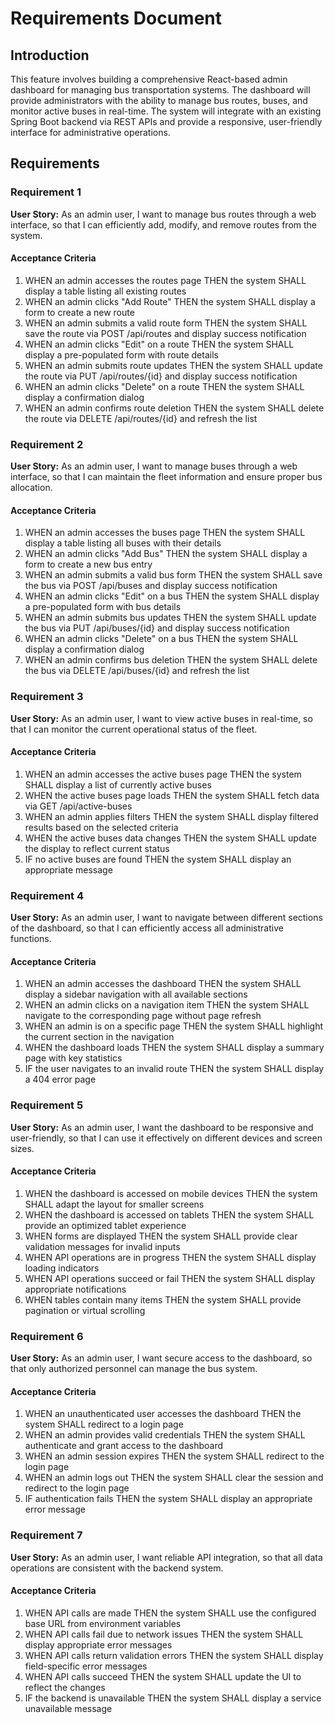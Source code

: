 # Requirements Document

## Introduction

This feature involves building a comprehensive React-based admin dashboard for managing bus transportation systems. The dashboard will provide administrators with the ability to manage bus routes, buses, and monitor active buses in real-time. The system will integrate with an existing Spring Boot backend via REST APIs and provide a responsive, user-friendly interface for administrative operations.

## Requirements

### Requirement 1

**User Story:** As an admin user, I want to manage bus routes through a web interface, so that I can efficiently add, modify, and remove routes from the system.

#### Acceptance Criteria

1. WHEN an admin accesses the routes page THEN the system SHALL display a table listing all existing routes
2. WHEN an admin clicks "Add Route" THEN the system SHALL display a form to create a new route
3. WHEN an admin submits a valid route form THEN the system SHALL save the route via POST /api/routes and display success notification
4. WHEN an admin clicks "Edit" on a route THEN the system SHALL display a pre-populated form with route details
5. WHEN an admin submits route updates THEN the system SHALL update the route via PUT /api/routes/{id} and display success notification
6. WHEN an admin clicks "Delete" on a route THEN the system SHALL display a confirmation dialog
7. WHEN an admin confirms route deletion THEN the system SHALL delete the route via DELETE /api/routes/{id} and refresh the list

### Requirement 2

**User Story:** As an admin user, I want to manage buses through a web interface, so that I can maintain the fleet information and ensure proper bus allocation.

#### Acceptance Criteria

1. WHEN an admin accesses the buses page THEN the system SHALL display a table listing all buses with their details
2. WHEN an admin clicks "Add Bus" THEN the system SHALL display a form to create a new bus entry
3. WHEN an admin submits a valid bus form THEN the system SHALL save the bus via POST /api/buses and display success notification
4. WHEN an admin clicks "Edit" on a bus THEN the system SHALL display a pre-populated form with bus details
5. WHEN an admin submits bus updates THEN the system SHALL update the bus via PUT /api/buses/{id} and display success notification
6. WHEN an admin clicks "Delete" on a bus THEN the system SHALL display a confirmation dialog
7. WHEN an admin confirms bus deletion THEN the system SHALL delete the bus via DELETE /api/buses/{id} and refresh the list

### Requirement 3

**User Story:** As an admin user, I want to view active buses in real-time, so that I can monitor the current operational status of the fleet.

#### Acceptance Criteria

1. WHEN an admin accesses the active buses page THEN the system SHALL display a list of currently active buses
2. WHEN the active buses page loads THEN the system SHALL fetch data via GET /api/active-buses
3. WHEN an admin applies filters THEN the system SHALL display filtered results based on the selected criteria
4. WHEN the active buses data changes THEN the system SHALL update the display to reflect current status
5. IF no active buses are found THEN the system SHALL display an appropriate message

### Requirement 4

**User Story:** As an admin user, I want to navigate between different sections of the dashboard, so that I can efficiently access all administrative functions.

#### Acceptance Criteria

1. WHEN an admin accesses the dashboard THEN the system SHALL display a sidebar navigation with all available sections
2. WHEN an admin clicks on a navigation item THEN the system SHALL navigate to the corresponding page without page refresh
3. WHEN an admin is on a specific page THEN the system SHALL highlight the current section in the navigation
4. WHEN the dashboard loads THEN the system SHALL display a summary page with key statistics
5. IF the user navigates to an invalid route THEN the system SHALL display a 404 error page

### Requirement 5

**User Story:** As an admin user, I want the dashboard to be responsive and user-friendly, so that I can use it effectively on different devices and screen sizes.

#### Acceptance Criteria

1. WHEN the dashboard is accessed on mobile devices THEN the system SHALL adapt the layout for smaller screens
2. WHEN the dashboard is accessed on tablets THEN the system SHALL provide an optimized tablet experience
3. WHEN forms are displayed THEN the system SHALL provide clear validation messages for invalid inputs
4. WHEN API operations are in progress THEN the system SHALL display loading indicators
5. WHEN API operations succeed or fail THEN the system SHALL display appropriate notifications
6. WHEN tables contain many items THEN the system SHALL provide pagination or virtual scrolling

### Requirement 6

**User Story:** As an admin user, I want secure access to the dashboard, so that only authorized personnel can manage the bus system.

#### Acceptance Criteria

1. WHEN an unauthenticated user accesses the dashboard THEN the system SHALL redirect to a login page
2. WHEN an admin provides valid credentials THEN the system SHALL authenticate and grant access to the dashboard
3. WHEN an admin session expires THEN the system SHALL redirect to the login page
4. WHEN an admin logs out THEN the system SHALL clear the session and redirect to the login page
5. IF authentication fails THEN the system SHALL display an appropriate error message

### Requirement 7

**User Story:** As an admin user, I want reliable API integration, so that all data operations are consistent with the backend system.

#### Acceptance Criteria

1. WHEN API calls are made THEN the system SHALL use the configured base URL from environment variables
2. WHEN API calls fail due to network issues THEN the system SHALL display appropriate error messages
3. WHEN API calls return validation errors THEN the system SHALL display field-specific error messages
4. WHEN API calls succeed THEN the system SHALL update the UI to reflect the changes
5. IF the backend is unavailable THEN the system SHALL display a service unavailable message